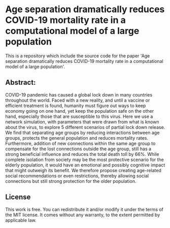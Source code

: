 # Age separation dramatically reduces COVID-19 mortality rate in a computational model of a large population

This is a repository which include the source code for the paper 'Age separation dramatically reduces COVID-19 mortality rate in a computational model of a large population'. 


## Abstract: 
COVID-19 pandemic has caused a global lock down in many countries throughout the world. Faced
with a new reality, and until a vaccine or efficient treatment is found, humanity must figure out
ways to keep economy going on one hand, yet keep the population safe on the other hand,
especially those that are susceptible to this virus. Here we use a network simulation, with
parameters that were drawn from what is known about the virus, to explore 5 different scenarios
of partial lock down release. We find that separating age groups by reducing interactions between
age groups, protects the general population and reduces mortality rates. Furthermore, addition
of new connections within the same age group to compensate for the lost connections outside
the age group, still has a strong beneficial influence and reduces the total death toll by 66%. While
complete isolation from society may be the most protective scenario for the elderly population,
it would have an emotional and possibly cognitive impact that might outweigh its benefit. We
therefore propose creating age-related social recommendations or even restrictions, thereby
allowing social connections but still strong protection for the older population.

## License
This work is free. You can redistribute it and/or modify it under the terms of the MIT license. It comes without any warranty, to the extent permitted by applicable law.
